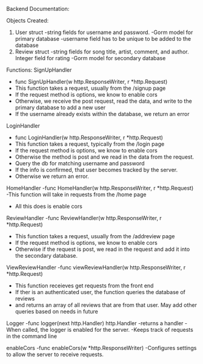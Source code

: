 Backend Documentation:

Objects Created:
1. User struct
	-string fields for username and password.
	-Gorm model for primary database
	-username field has to be unique to be added to the database
2. Review struct
	-string fields for song title, artist, comment, and author. Integer field for rating
	-Gorm model for secondary database

Functions:
SignUpHandler
- func SignUpHandler(w http.ResponseWriter, r *http.Request)
- This function takes a request, usually from the /signup page
- If the request method is options, we know to enable cors
- Otherwise, we receive the post request, read the data, and write to the primary database to add a new user
- If the username already exists within the database, we return an error

LoginHandler
- func LoginHandler(w http.ResponseWriter, r *http.Request)
- This function takes a request, typically from the /login page
- If the request method is options, we know to enable cors
- Otherwise the method is post and we read in the data from the request.
- Query the db for matching username and password
- If the info is confirmed, that user becomes tracked by the server.
- Otherwise we return an error.

HomeHandler
-func HomeHandler(w http.ResponseWriter, r *http.Request)
-This function will take in requests from the /home page
- All this does is enable cors

ReviewHandler
-func ReviewHandler(w http.ResponseWriter, r *http.Request)
- This function takes a request, usually from the /addreview page
- If the request method is options, we know to enable cors
- Otherwise if the request is post, we read in the request and add it into the secondary database.

ViewReviewHandler
-func viewReviewHandler(w http.ResponseWriter, r *http.Request)
- This function receieves get requests from the front end
- If ther is an authenticated user, the function queries the database of reviews
- and returns an array of all reviews that are from that user. May add other queries based on needs in future

Logger
-func logger(next http.Handler) http.Handler
-returns a handler
-When called, the logger is enabled for the server. 
-Keeps track of requests in the command line

enableCors
-func enableCors(w *http.ResponseWriter)
-Configures settings to allow the server to receive requests.